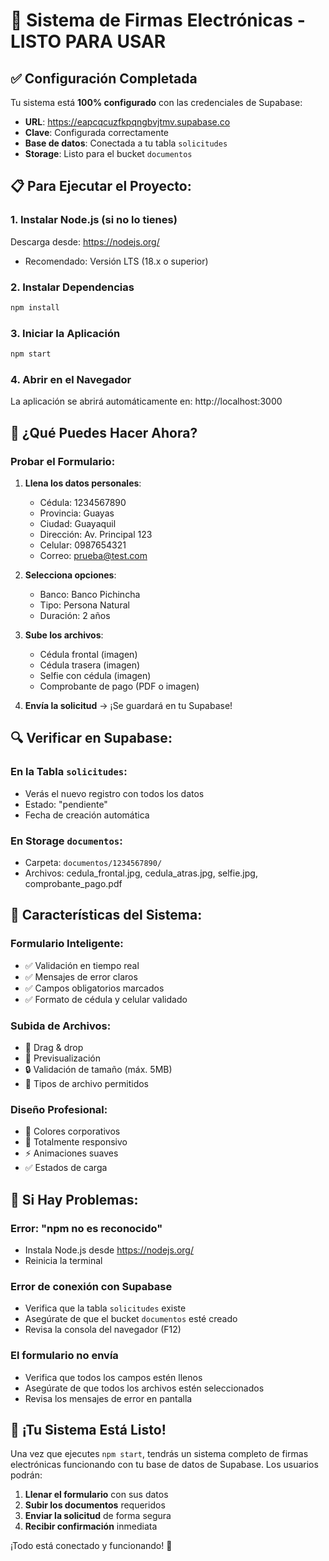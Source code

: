 # 🚀 Sistema de Firmas Electrónicas - LISTO PARA USAR

## ✅ Configuración Completada

Tu sistema está **100% configurado** con las credenciales de Supabase:

- **URL**: https://eapcqcuzfkpqngbvjtmv.supabase.co
- **Clave**: Configurada correctamente
- **Base de datos**: Conectada a tu tabla `solicitudes`
- **Storage**: Listo para el bucket `documentos`

## 📋 Para Ejecutar el Proyecto:

### 1. **Instalar Node.js** (si no lo tienes)
Descarga desde: https://nodejs.org/
- Recomendado: Versión LTS (18.x o superior)

### 2. **Instalar Dependencias**
```bash
npm install
```

### 3. **Iniciar la Aplicación**
```bash
npm start
```

### 4. **Abrir en el Navegador**
La aplicación se abrirá automáticamente en: http://localhost:3000

## 🎯 ¿Qué Puedes Hacer Ahora?

### **Probar el Formulario:**
1. **Llena los datos personales**:
   - Cédula: 1234567890
   - Provincia: Guayas
   - Ciudad: Guayaquil
   - Dirección: Av. Principal 123
   - Celular: 0987654321
   - Correo: prueba@test.com

2. **Selecciona opciones**:
   - Banco: Banco Pichincha
   - Tipo: Persona Natural
   - Duración: 2 años

3. **Sube los archivos**:
   - Cédula frontal (imagen)
   - Cédula trasera (imagen)
   - Selfie con cédula (imagen)
   - Comprobante de pago (PDF o imagen)

4. **Envía la solicitud** → ¡Se guardará en tu Supabase!

## 🔍 Verificar en Supabase:

### **En la Tabla `solicitudes`:**
- Verás el nuevo registro con todos los datos
- Estado: "pendiente"
- Fecha de creación automática

### **En Storage `documentos`:**
- Carpeta: `documentos/1234567890/`
- Archivos: cedula_frontal.jpg, cedula_atras.jpg, selfie.jpg, comprobante_pago.pdf

## 🎨 Características del Sistema:

### **Formulario Inteligente:**
- ✅ Validación en tiempo real
- ✅ Mensajes de error claros
- ✅ Campos obligatorios marcados
- ✅ Formato de cédula y celular validado

### **Subida de Archivos:**
- 📁 Drag & drop
- 📱 Previsualización
- 🔒 Validación de tamaño (máx. 5MB)
- 📄 Tipos de archivo permitidos

### **Diseño Profesional:**
- 🎨 Colores corporativos
- 📱 Totalmente responsivo
- ⚡ Animaciones suaves
- ✅ Estados de carga

## 🚨 Si Hay Problemas:

### **Error: "npm no es reconocido"**
- Instala Node.js desde https://nodejs.org/
- Reinicia la terminal

### **Error de conexión con Supabase**
- Verifica que la tabla `solicitudes` existe
- Asegúrate de que el bucket `documentos` esté creado
- Revisa la consola del navegador (F12)

### **El formulario no envía**
- Verifica que todos los campos estén llenos
- Asegúrate de que todos los archivos estén seleccionados
- Revisa los mensajes de error en pantalla

## 🎉 ¡Tu Sistema Está Listo!

Una vez que ejecutes `npm start`, tendrás un sistema completo de firmas electrónicas funcionando con tu base de datos de Supabase. Los usuarios podrán:

1. **Llenar el formulario** con sus datos
2. **Subir los documentos** requeridos
3. **Enviar la solicitud** de forma segura
4. **Recibir confirmación** inmediata

¡Todo está conectado y funcionando! 🚀

